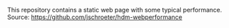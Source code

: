 This repository contains a static web page with some typical performance. Source: https://github.com/jschroeter/hdm-webperformance


